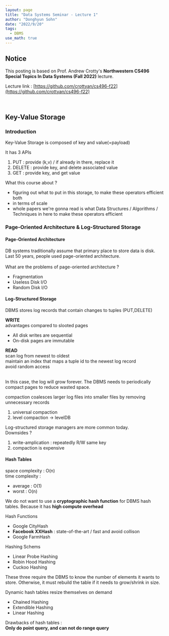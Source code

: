 ```yaml
---
layout: page
title: "Data Systems Seminar - Lecture 1"
author: "Donghyun Sohn"
date: "2022/9/20"
tags:
  - DBMS
use_math: true
---
```


## Notice

This posting is based on Prof. Andrew Crotty's <b>Northwestern CS496 Special Topics In Data Systems (Fall 2022)</b> lecture. <br>

Lecture link : [https://github.com/crottyan/cs496-f22](https://github.com/crottyan/cs496-f22)

<br>

## Key-Value Storage
### Introduction
Key-Value Storage is composed of key and value(=payload) <br>

It has 3 APIs

1. PUT : provide (k,v) / if already in there, replace it
2. DELETE : provide key, and delete associated value
3. GET : provide key, and get value

What this course about ? <br>
- figuring out what to put in this storage, to make these operators efficient both
- in terms of scale
- whole papers we're gonna read is what Data Structures / Algorithms / Techniques in here to make these operators efficient 

### Page-Oriented Architecture & Log-Structured Storage
#### Page-Oriented Architecture
DB systems traditionally assume that primary place to store data is disk. Last 50 years, people used page-oriented architecture. 
<br><br>
What are the problems of page-oriented architecture ? <br>
- Fragmentation
- Useless Disk I/O
- Random Disk I/O

#### Log-Structured Storage
DBMS stores log records that contain changes to tuples (PUT,DELETE)

<b>WRITE</b><br>
advantages compared to slooted pages 
- All disk writes are sequential
- On-disk pages are immutable

<b>READ</b><br>
scan log from newest to oldest<br>
maintain an index that maps a tuple id to the newest log record <br>
avoid random access <br><br>

In this case, the log will grow forever. The DBMS needs to periodically compact pages to reduce wasted space. <br>

compaction coalesces larger log files into smaller files by removing unnecessary records
1. universal compaction
2. level compaction -> levelDB
   
Log-structured storage managers are more common today. <br>
Downsides ? 
1. write-amplication : repeatedly R/W same key
2. compaction is expensive

#### Hash Tables

space complexity : O(n) <br>
time complexity : 
- average : O(1)
- worst : O(n)

We do not want to use a <b>cryptographic hash function</b> for DBMS hash tables. Because it has <b>high compute overhead</b> <br>

Hash Functions
- Google CityHash
- <b>Facebook XXHash</b> : state-of-the-art / fast and avoid collison
- Google FarmHash

Hashing Schems 
- Linear Probe Hashing
- Robin Hood Hashing
- Cuckoo Hashing

These three require the DBMS to know the number of elements it wants to store. Otherwise, it must rebuild the table if it needs to grow/shrink in size. <br>

Dynamic hash tables resize themselves on demand
- Chained Hashing
- Extendible Hashing
- Linear Hashing
  
Drawbacks of hash tables :<br>
<b>Only do point query, and can not do range query</b>
